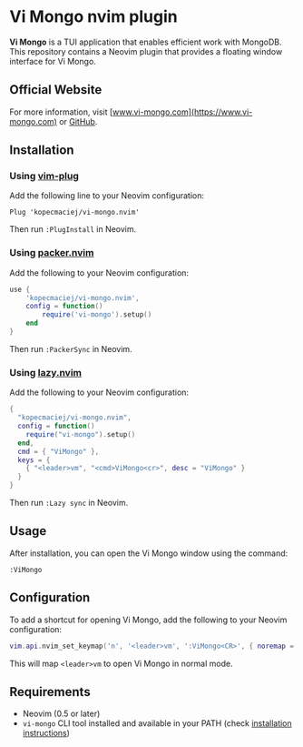 # Vi Mongo nvim plugin

**Vi Mongo** is a TUI application that enables efficient work with MongoDB.
This repository contains a Neovim plugin that provides a floating window interface for
Vi Mongo.

## Official Website

For more information, visit [www.vi-mongo.com](https://www.vi-mongo.com)
or [GitHub](https://github.com/kopecmaciej/vi-mongo.nvim).

## Installation

### Using [vim-plug](https://github.com/junegunn/vim-plug)

Add the following line to your Neovim configuration:

```vim
Plug 'kopecmaciej/vi-mongo.nvim'
```

Then run `:PlugInstall` in Neovim.

### Using [packer.nvim](https://github.com/wbthomason/packer.nvim)

Add the following to your Neovim configuration:

```lua
use {
    'kopecmaciej/vi-mongo.nvim',
    config = function()
        require('vi-mongo').setup()
    end
}
```

Then run `:PackerSync` in Neovim.

### Using [lazy.nvim](https://github.com/folke/lazy.nvim)

Add the following to your Neovim configuration:

```lua
{
  "kopecmaciej/vi-mongo.nvim",
  config = function()
    require("vi-mongo").setup()
  end,
  cmd = { "ViMongo" },
  keys = {
    { "<leader>vm", "<cmd>ViMongo<cr>", desc = "ViMongo" }
  }
}
```

Then run `:Lazy sync` in Neovim.

## Usage

After installation, you can open the Vi Mongo window using the command:

```
:ViMongo
```

## Configuration

To add a shortcut for opening Vi Mongo, add the following to your Neovim
configuration:

```lua
vim.api.nvim_set_keymap('n', '<leader>vm', ':ViMongo<CR>', { noremap = true, silent = true })
```

This will map `<leader>vm` to open Vi Mongo in normal mode.

## Requirements

- Neovim (0.5 or later)
- `vi-mongo` CLI tool installed and available in your PATH (check [installation
  instructions](https://vi-mongo.com/docs/installation))
